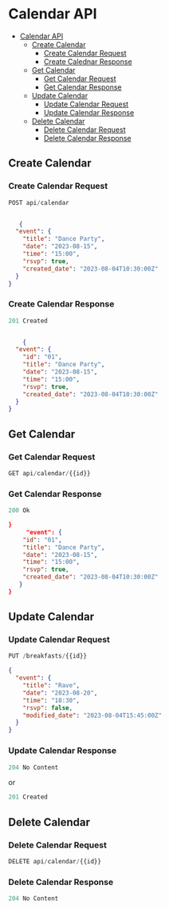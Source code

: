 # Calendar  API

- [Calendar API](#calendar-api)
  - [Create Calendar](#create-calendar)
    - [Create Calendar Request](#create-calendar-request)
    - [Create Calednar Response](#create-calendar-response)
  - [Get Calendar](#get-calendar)
    - [Get Calendar Request](#get-calendar-request)
    - [Get Calendar Response](#get-calendar-response)
  - [Update Calendar](#update-calendar)
    - [Update Calendar Request](#update-calendar-request)
    - [Update Calendar Response](#update-calendar-response)
  - [Delete Calendar](#delete-calendar)
    - [Delete Calendar Request](#delete-calendar-request)
    - [Delete Calendar Response](#delete-calendar-response)

## Create Calendar 

### Create Calendar Request

```js
POST api/calendar
```

```json

   {
  "event": {
    "title": "Dance Party",
    "date": "2023-08-15",
    "time": "15:00",
    "rsvp": true,
    "created_date": "2023-08-04T10:30:00Z"
  }
}

```

### Create Calendar Response

```js
201 Created
```


```json

    {
  "event": {
    "id": "01",
    "title": "Dance Party",
    "date": "2023-08-15",
    "time": "15:00",
    "rsvp": true,
    "created_date": "2023-08-04T10:30:00Z"
  }
}

```

## Get Calendar

### Get Calendar Request

```js
GET api/calendar/{{id}}
```

### Get Calendar Response

```js
200 Ok
```

```json
}
     "event": {
    "id": "01",
    "title": "Dance Party",
    "date": "2023-08-15",
    "time": "15:00",
    "rsvp": true,
    "created_date": "2023-08-04T10:30:00Z"
   }
}
```
 
## Update Calendar

### Update Calendar Request

```js
PUT /breakfasts/{{id}}
```

```json
{
  "event": {
    "title": "Rave",
    "date": "2023-08-20",
    "time": "18:30",
    "rsvp": false,
    "modified_date": "2023-08-04T15:45:00Z"
  }
}
```

### Update Calendar Response

```js
204 No Content
```

or

```js
201 Created
```


## Delete Calendar

### Delete Calendar Request

```js
DELETE api/calendar/{{id}}
```

### Delete Calendar Response

```js
204 No Content
```